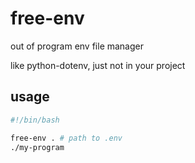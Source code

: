 # free-env
out of program env file manager

like python-dotenv, just not in your project

## usage

``` bash
#!/bin/bash

free-env . # path to .env
./my-program 
```
